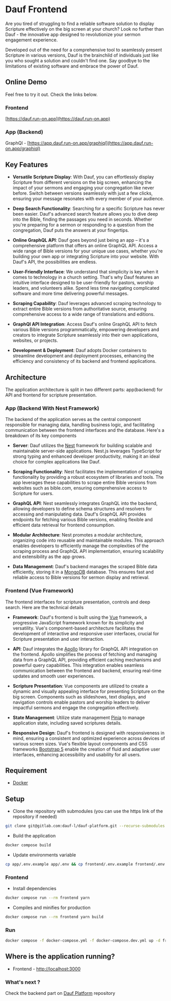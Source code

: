 # Dauf Frontend

Are you tired of struggling to find a reliable software solution to display Scripture effectively on the big screen at
your church? Look no further than Dauf - the innovative app designed to revolutionize your sermon engagement experience.

Developed out of the need for a comprehensive tool to seamlessly present Scripture in various versions, Dauf is the
brainchild of individuals just like you who sought a solution and couldn't find one. Say goodbye to the limitations of
existing software and embrace the power of Dauf.

## Online Demo

Feel free to try it out. Check the links below.

### Frontend

[https://dauf.run-on.app](https://dauf.run-on.app)

### App (Backend)

GraphQl - [https://app.dauf.run-on.app/graphiql](https://app.dauf.run-on.app/graphiql)

## Key Features

- **Versatile Scripture Display**: With Dauf, you can effortlessly display Scripture from different versions on the big
  screen, enhancing the impact of your sermons and engaging your congregation like never before. Switch between versions
  seamlessly with just a few clicks, ensuring your message resonates with every member of your audience.

- **Deep Search Functionality**: Searching for a specific Scripture has never been easier. Dauf's advanced search
  feature
  allows you to dive deep into the Bible, finding the passages you need in seconds. Whether you're preparing for a
  sermon
  or responding to a question from the congregation, Dauf puts the answers at your fingertips.

- **Online GraphQL API**: Dauf goes beyond just being an app – it's a comprehensive platform that offers an online
  GraphQL
  API. Access a wide range of Bible versions for your unique use cases, whether you're building your own app or
  integrating Scripture into your website. With Dauf's API, the possibilities are endless.

- **User-Friendly Interface**: We understand that simplicity is key when it comes to technology in a church setting.
  That's
  why Dauf features an intuitive interface designed to be user-friendly for pastors, worship leaders, and volunteers
  alike. Spend less time navigating complicated software and more time delivering powerful messages.

- **Scraping Capability**: Dauf leverages advanced scraping technology to extract entire Bible versions from
  authoritative
  source, ensuring comprehensive access to a wide range of translations and editions.

- **GraphQl API Integration**: Access Dauf's online GraphQL API to fetch various Bible versions programmatically,
  empowering
  developers and creators to integrate Scripture seamlessly into their own applications, websites, or projects.

- **Development & Deployment**: Dauf adopts Docker containers to streamline development and deployment processes,
  enhancing the efficiency and consistency of its backend and frontend applications.

## Architecture

The application architecture is split in two different parts: app(backend) for API and frontend for scripture
presentation.

### App (Backend With Nest Framework)

The backend of the application serves as the central component responsible for managing data, handling business logic,
and facilitating communication between the frontend interfaces and the database. Here's a breakdown of its key
components

- **Server**: Dauf utilizes the [Nest](https://docs.nestjs.com) framework for building scalable and maintainable
  server-side applications.
  Nest.js leverages TypeScript for strong typing and enhanced developer productivity, making it an ideal choice for
  complex applications like Dauf.

- **Scraping Functionality**: Nest facilitates the implementation of scraping functionality by providing a robust
  ecosystem
  of libraries and tools. The app leverages these capabilities to scrape entire Bible versions from websites such as
  bible.com, ensuring comprehensive access to Scripture for users.

- **GraphQL API**: Nest seamlessly integrates GraphQL into the backend, allowing developers to define schema structures
  and
  resolvers for accessing and manipulating data. Dauf's GraphQL API provides endpoints for fetching various Bible
  versions, enabling flexible and efficient data retrieval for frontend consumption.

- **Modular Architecture**: Nest promotes a modular architecture, organizing code into reusable and maintainable
  modules.
  This approach enables developers to efficiently manage the complexities of the scraping process and GraphQL API
  implementation, ensuring scalability and extensibility as the app grows.

- **Data Management**: Dauf's backend manages the scraped Bible data efficiently, storing it in
  a [MongoDB](https://www.mongodb.com/docs/drivers/node/current) database. This
  ensures fast and reliable access to Bible versions for sermon display and retrieval.

### Frontend (Vue Framework)

The frontend interfaces for scripture presentation, controls and deep search. Here are the technical details

- **Framework**: Dauf's frontend is built using the [Vue](https://v2.vuejs.org/) framework, a progressive JavaScript
  framework known for its
  simplicity and versatility. Vue's component-based architecture facilitates the development of interactive and
  responsive
  user interfaces, crucial for Scripture presentation and user interaction.

- **API**: Dauf integrates the [Apollo](https://apollo.vuejs.org) library for GraphQL API integration on the frontend.
  Apollo simplifies the process
  of fetching and managing data from a GraphQL API, providing efficient caching mechanisms and powerful query
  capabilities. This integration enables seamless communication between the frontend and backend, ensuring real-time
  updates and smooth user experiences.

- **Scripture Presentation**: Vue components are utilized to create a dynamic and visually appealing interface for
  presenting Scripture on the big screen. Components such as slideshows, text displays, and navigation controls enable
  pastors and worship leaders to deliver impactful sermons and engage the congregation effectively.

- **State Management**: Utilize state management [Pinia](https://pinia.vuejs.org) to manage application state, including
  saved scriptures details.

- **Responsive Design**: Dauf's frontend is designed with responsiveness in mind, ensuring a consistent and optimized
  experience across devices of various screen sizes. Vue's flexible layout components and CSS
  frameworks [Bootstrap 5](https://getbootstrap.com/docs/5.0/getting-started/introduction)
  enable the creation of fluid and adaptive user interfaces, enhancing accessibility and usability for all users.

## Requirement

- [Docker](https://docs.docker.com/install)

## Setup

- Clone the repository with submodules (you can use the https link of the repository if needed)

```bash
git clone git@gitlab.com:dauf-l/dauf-platform.git --recurse-submodules
```

- Build the application

```bash
docker compose build
```

- Update environments variable

```bash
cp app/.env.example app/.env && cp frontend/.env.example frontend/.env
```

### Frontend

- Install dependencies

```bash
docker compose run --rm frontend yarn
```

- Compiles and minifies for production

```bash
docker compose run --rm frontend yarn build
```

### Run

```bash
docker compose -f docker-compose.yml -f docker-compose.dev.yml up -d frontend
```

## Where is the application running?

- Frontend - [http://localhost:3000](http://localhost:3000)

### What's next ?

Check the backend part on [Dauf Platform](https://gitlab.com/dauf-l/dauf-platform) repository
